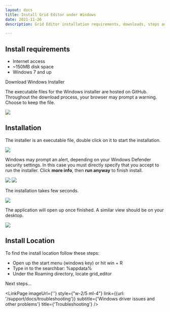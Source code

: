 ```yaml
---
layout: docs
title: Install Grid Editor under Windows
date: 2021-11-26
description: Grid Editor installation requirements, downloads, steps and general know-how under Windows.

---
```


<script>

  import LinkPage from '$lib/mdsvex/components/_LinkPage.svelte';
  import GithubDownloadButton from '$lib/mdsvex/components/_GithubDownloadButton.svelte';

</script>

## Install requirements
- Internet access
- ~150MB disk space
- Windows 7 and up

<p>
<GithubDownloadButton type={'editor'} os={'windows'}>
  <div>Download Windows Installer</div>
</GithubDownloadButton>
</p>

The executable files for the Windows installer are hosted on GitHub. Throughout the download process, your browser may prompt a warning. Choose to keep the file.

<img class="" src="/images/docs/editor-install-error-0.jpg">

## Installation
The installer is an executable file, double click on it to start the installation.

<img class="" src="/images/docs/windows-editor-install-exe.png">

Windows may prompt an alert, depending on your Windows Defender security settings. In this case you must directly specify that you accept to run the installer. Click **more info**, then **run anyway** to finish install.

<div class="flex w-full">
  <img class="w-1/2 pl-0 pr-2 py-2" src="/images/docs/windows-editor-install-error-1.jpg">
  <img class="w-1/2 pr-0 pl-2 py-2" src="/images/docs/windows-editor-install-error-2.png">
</div>

The installation takes few seconds.

<img src="/images/docs/windows-editor-install-load.png">

The application will open up once finished. A similar view should be on your desktop.

<img src="/images/docs/windows-editor-install-finish.png">

## Install Location

To find the install location follow these steps:
- Open up the start menu (windows key) or hit win + R
- Type in to the searchbar: %appdata%
- Under the Roaming directory, locate grid_editor


<div class="border-b italic border-gray-600 my-8">Next steps...</div>
<div class="items-start justify-between flex flex-row mt-4">
  <LinkPage
    imageUrl={''} 
    style={"w-2/5 mr-4 "}
    link={{url: '/support/getting-started#-first-startup'}}
    subtitle={'Continue the getting started guide with checkout out the first connection with your Grid module'}
    title={'Back to First Setup'}
  />

  <LinkPage
    imageUrl={''} 
    style={"w-2/5 ml-4"}
    link={{url: '/support/docs/troubleshooting'}}
    subtitle={'Windows driver issues and other problems'}
    title={'Troubleshooting'}
  />
</div>